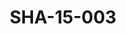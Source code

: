 ---
pid: SHA-15-003
title: SHA-15-003
language: ar
original_label: 
rights: شرحبيل احمد
location_of_original: شرحبيل احمد
photographer_or_studio: 
scanned_from: photograph 10 by 15.1
_date: '1991'
location: اثيوبيا، اديس ابابا
description: شرحبيل احمد ومبعوثين في اثيوبيا لحفل
additional_notes: 
permission_display: 'yes'
on_server: 'no'
on_website: 'no'
permalink: /photopages/ar/SHA-15-003
layout: photo-page
---
